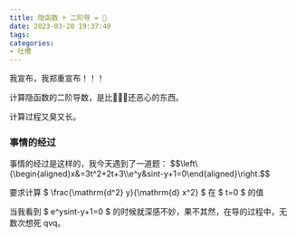 ```yaml
---
title: 隐函数 + 二阶导 = 💩
date: 2023-03-20 19:37:49
tags:
categories:
- 吐槽
---
```


我宣布，我郑重宣布！！！

计算隐函数的二阶导数，是比💩💩💩还恶心的东西。

计算过程又臭又长。

### 事情的经过
事情的经过是这样的，我今天遇到了一道题：
$$\left\\{\begin{aligned}x&=3t^2+2t+3\\\\e^y&sint-y+1=0\end{aligned}\right.$$

要求计算 $ \frac{\mathrm{d^2} y}{\mathrm{d} x^2} $ 在 $ t=0 $ 的值

当我看到 $ e^ysint-y+1=0 $ 的时候就深感不妙，果不其然，在导的过程中，无数次想死 qvq。
